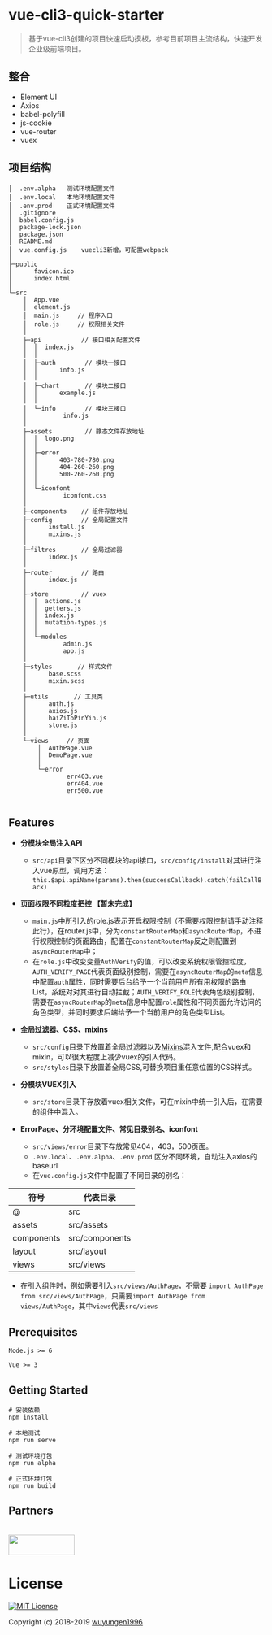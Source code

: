 # vue-cli3-quick-starter

> 基于vue-cli3创建的项目快速启动摸板，参考目前项目主流结构，快速开发企业级前端项目。

## 整合
- Element UI
- Axios
- babel-polyfill
- js-cookie
- vue-router
- vuex

## 项目结构

```
│  .env.alpha   测试环境配置文件
│  .env.local   本地环境配置文件
│  .env.prod    正式环境配置文件
│  .gitignore
│  babel.config.js
│  package-lock.json
│  package.json
│  README.md
│  vue.config.js    vuecli3新增，可配置webpack
│  
├─public
│      favicon.ico
│      index.html
│      
└─src
    │  App.vue
    │  element.js
    │  main.js     // 程序入口
    │  role.js     // 权限相关文件
    │  
    ├─api           // 接口相关配置文件
    │  │  index.js
    │  │  
    │  ├─auth        // 模块一接口
    │  │      info.js
    │  │      
    │  ├─chart       // 模块二接口
    │  │      example.js
    │  │      
    │  └─info        // 模块三接口
    │          info.js
    │          
    ├─assets         // 静态文件存放地址
    │  │  logo.png
    │  │  
    │  ├─error
    │  │      403-780-780.png
    │  │      404-260-260.png
    │  │      500-260-260.png
    │  │      
    │  └─iconfont
    │          iconfont.css
    │          
    ├─components    // 组件存放地址
    ├─config        // 全局配置文件
    │      install.js
    │      mixins.js
    │      
    ├─filtres       // 全局过滤器
    │      index.js
    │      
    ├─router        // 路由
    │      index.js
    │      
    ├─store         // vuex
    │  │  actions.js
    │  │  getters.js
    │  │  index.js
    │  │  mutation-types.js
    │  │  
    │  └─modules
    │          admin.js
    │          app.js
    │          
    ├─styles       // 样式文件
    │      base.scss
    │      mixin.scss
    │      
    ├─utils       // 工具类
    │      auth.js
    │      axios.js
    │      haiZiToPinYin.js
    │      store.js
    │      
    └─views     // 页面
        │  AuthPage.vue
        │  DemoPage.vue
        │  
        └─error
                err403.vue
                err404.vue
                err500.vue
                
```

## Features

- **分模块全局注入API**
  - `src/api`目录下区分不同模块的api接口，`src/config/install`对其进行注入vue原型，调用方法：
     `this.$api.apiName(params).then(successCallback).catch(failCallBack)`
     
  
- **页面权限不同粒度把控 【暂未完成】**
  - `main.js`中所引入的role.js表示开启权限控制（不需要权限控制请手动注释此行），在router.js中，分为`constantRouterMap`和`asyncRouterMap`，不进行权限控制的页面路由，配置在`constantRouterMap`反之则配置到`asyncRouterMap`中；
  - 在`role.js`中改变变量`AuthVerify`的值，可以改变系统权限管控粒度，`AUTH_VERIFY_PAGE`代表页面级别控制，需要在`asyncRouterMap`的`meta`信息中配置`auth`属性，同时需要后台给予一个当前用户所有用权限的路由List，系统对对其进行自动拦截；`AUTH_VERIFY_ROLE`代表角色级别控制，需要在`asyncRouterMap`的`meta`信息中配置`role`属性和不同页面允许访问的角色类型，并同时要求后端给予一个当前用户的角色类型List。
  
- **全局过滤器、CSS、mixins**
  - `src/config`目录下放置着全局[过滤器](https://cn.vuejs.org/v2/guide/filters.html#ad)以及[Mixins](https://cn.vuejs.org/v2/guide/mixins.html#%E5%85%A8%E5%B1%80%E6%B7%B7%E5%85%A5)混入文件,配合vuex和mixin，可以很大程度上减少vuex的引入代码。
  - `src/styles`目录下放置着全局CSS,可替换项目重任意位置的CSS样式。
  
- **分模块VUEX引入**
  - `src/store`目录下存放着vuex相关文件，可在mixin中统一引入后，在需要的组件中混入。
  
- **ErrorPage、分环境配置文件、常见目录别名、iconfont**
  - `src/views/error`目录下存放常见404，403，500页面。
  - `.env.local`、`.env.alpha`、`.env.prod` 区分不同环境，自动注入axios的baseurl
  - 在`vue.config.js`文件中配置了不同目录的别名：
  
符号  | 代表目录 |
--------- | --------|
@  | src |
assets  | src/assets |
components  | src/components |
layout  | src/layout |
views  | src/views |
   - 在引入组件时，例如需要引入`src/views/AuthPage`，不需要 `import AuthPage from src/views/AuthPage`，只需要`import AuthPage from views/AuthPage`，其中`views`代表`src/views`
   
  
## Prerequisites
```
Node.js >= 6

Vue >= 3
```
## Getting Started
```
# 安装依赖
npm install 

# 本地测试
npm run serve 

# 测试环境打包
npm run alpha

# 正式环境打包
npm run build
```

## Partners
>
<br/>
<a href="https://jenkins.io/"><img src="https://upload.wikimedia.org/wikipedia/commons/thumb/e/e3/Jenkins_logo_with_title.svg/375px-Jenkins_logo_with_title.svg.png" width="130" height="40"/></a>



# License

[![MIT License](https://img.shields.io/badge/license-MIT-blue.svg?style=flat)](/content/LICENSE) 

Copyright (c) 2018-2019 [wuyungen1996](https://github.com/wuyungen1996)

